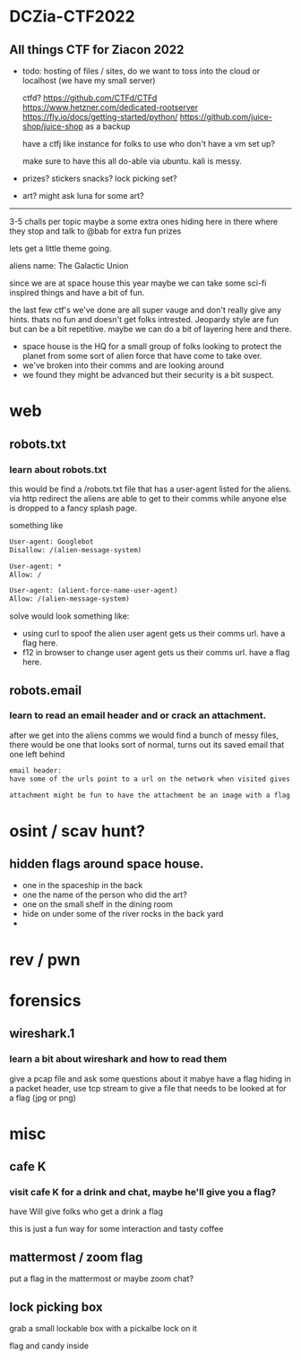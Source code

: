 # DCZia-CTF2022
All things CTF for Ziacon 2022
---
* todo:
    hosting of files / sites, do we want to toss into the cloud or localhost (we have my small server)

    ctfd? https://github.com/CTFd/CTFd
    https://www.hetzner.com/dedicated-rootserver
    https://fly.io/docs/getting-started/python/
    https://github.com/juice-shop/juice-shop as a backup
    

    have a ctfj like instance for folks to use who don't have a vm set up?

    make sure to have this all do-able via ubuntu. kali is messy.

* prizes?
    stickers
    snacks?
    lock picking set?
* art?
    might ask luna for some art?


---
3-5 challs per topic maybe a some extra ones hiding here in there where they stop and talk to @bab for extra fun prizes


lets get a little theme going.

aliens name: The Galactic Union

since we are at space house this year maybe we can take some sci-fi inspired things and have a bit of fun.

the last few ctf's we've done are all super vauge and don't really give any hints. thats no fun and doesn't get folks intrested. Jeopardy style are fun but can be a bit repetitive. maybe we can do a bit of layering here and there.

* space house is the HQ for a small group of folks looking to protect the planet from some sort of alien force that have come to take over.
* we've broken into their comms and are looking around
* we found they might be advanced but their security is a bit suspect.

# web

## robots.txt
### learn about robots.txt
this would be find a /robots.txt file that has a user-agent listed for the aliens. via http redirect the aliens are able to get to their comms while anyone else is dropped to a fancy splash page.

something like

```txt
User-agent: Googlebot
Disallow: /(alien-message-system)

User-agent: *
Allow: /

User-agent: (alient-force-name-user-agent)
Allow: /(alien-message-system)
```

solve would look something like:
* using curl to spoof the alien user agent gets us their comms url. have a flag here.
* f12 in browser to change user agent gets us their comms url. have a flag here.

## robots.email
### learn to read an email header and or crack an attachment.

after we get into the aliens comms we would find a bunch of messy files, there would be one that looks sort of normal, turns out its saved email that one left behind

```txt
email header:
have some of the urls point to a url on the network when visited gives a flag

attachment might be fun to have the attachment be an image with a flag

```

# osint / scav hunt?

## hidden flags around space house.
* one in the spaceship in the back
* one the name of the person who did the art?
* one on the small shelf in the dining room
* hide on under some of the river rocks in the back yard
* 

# rev / pwn



# forensics

## wireshark.1
### learn a bit about wireshark and how to read them

give a pcap file and ask some questions about it mabye have a flag hiding in a packet header, use tcp stream to give a file that needs to be looked at for a flag (jpg or png)

# misc

## cafe K
### visit cafe K for a drink and chat, maybe he'll give you a flag?

have Will give folks who get a drink a flag

this is just a fun way for some interaction and tasty coffee 

## mattermost / zoom flag

put a flag in the mattermost or maybe zoom chat?


## lock picking box

grab a small lockable box with a pickalbe lock on it

flag and candy inside
